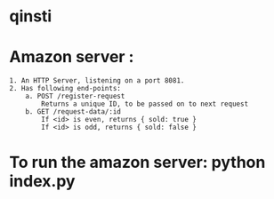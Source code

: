 # qinsti
# Amazon server :

	1. An HTTP Server, listening on a port 8081.
	2. Has following end-points:
		a. POST /register-request
			Returns a unique ID, to be passed on to next request
		b. GET /request-data/:id
			If <id> is even, returns { sold: true }
			If <id> is odd, returns { sold: false }

# To run the amazon server: python index.py
